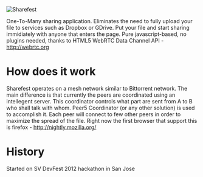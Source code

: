 ![Sharefest](https://raw.github.com/Peer5/ShareFest/master/public/img/logo.png)

One-To-Many sharing application.
Eliminates the need to fully upload your file to services such as Dropbox or GDrive.
Put your file and start sharing immidiately with anyone that enters the page.
Pure javascript-based, no plugins needed, thanks to HTML5 WebRTC Data Channel API - http://webrtc.org

How does it work
================
Sharefest operates on a mesh network similar to Bittorrent network.
The main difference is that currently the peers are coordinated using an intellegent server.
This coordinator controls what part are sent from A to B who shall talk with whom.
Peer5 Coordinator (or any other solution) is used to accomplish it.
Each peer will connect to few other peers in order to maximize the spread of the file.
Right now the first browser that support this is firefox - http://nightly.mozilla.org/

History
=======
Started on SV DevFest 2012 hackathon in San Jose
